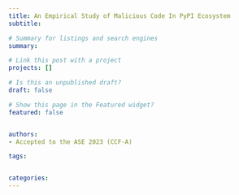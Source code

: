 ```yaml
---
title: An Empirical Study of Malicious Code In PyPI Ecosystem
subtitle: 

# Summary for listings and search engines
summary: 

# Link this post with a project
projects: []

# Is this an unpublished draft?
draft: false

# Show this page in the Featured widget?
featured: false


authors:
- Accepted to the ASE 2023 (CCF-A)

tags:


categories:
---
```


